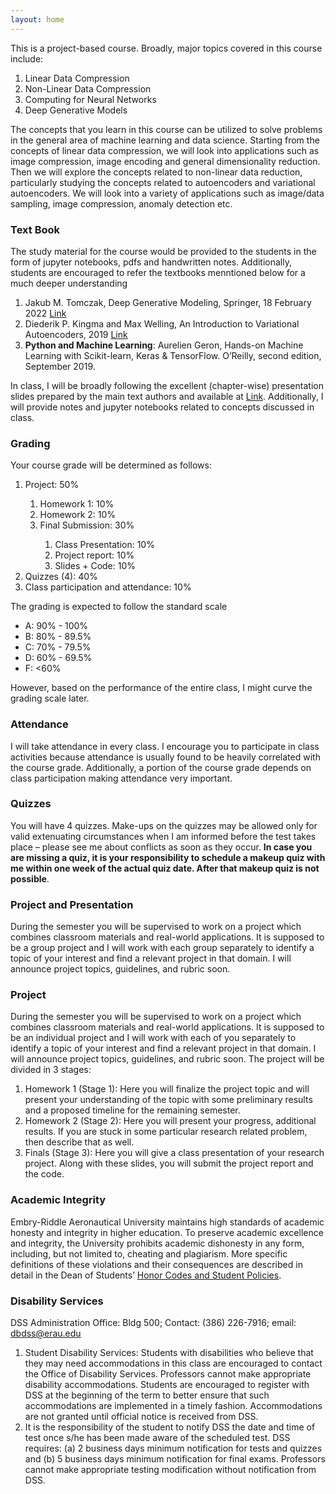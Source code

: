 ```yaml
---
layout: home
---
```

This is a project-based course. Broadly, major topics covered in this course include:
<ol>
<li>Linear Data Compression</li>
<li>Non-Linear Data Compression</li>
<li>Computing for Neural Networks</li>
<li>Deep Generative Models</li>
</ol>

The concepts that you learn in this course can be utilized to solve problems in the general area of machine learning and data science. Starting from the concepts of linear data compression, we will look into applications such as image compression, image encoding and general dimensionality reduction. Then we will explore the concepts related to non-linear data reduction, particularly studying the concepts related to autoencoders and variational autoencoders. We will look into a variety of applications such as image/data sampling, image compression, anomaly detection etc.

<h3><strong>Text Book</strong></h3>
The study material for the course would be provided to the students in the form of jupyter notebooks, pdfs and handwritten notes. Additionally, students are encouraged to refer the textbooks menntioned below for a much deeper understanding
<ol>
<li>Jakub M. Tomczak, Deep Generative Modeling, Springer, 18 February 2022 <a href = "https://www.amazon.com/Deep-Generative-Modeling-Jakub-Tomczak/dp/3030931579" target = "_blank">Link</a> </li>
<li>Diederik P. Kingma and Max Welling, An Introduction to Variational Autoencoders, 2019 <a href = "https://arxiv.org/pdf/1906.02691.pdf" target = "_blank">Link</a></li>
<li><strong>Python and Machine Learning</strong>: Aurelien Geron, Hands-on Machine Learning with Scikit-learn, Keras & TensorFlow. O’Reilly, second edition, September 2019.</li>
</ol>

In class, I will be broadly following the excellent (chapter-wise) presentation slides prepared by the main text authors and available at <a href = "https://www-users.cse.umn.edu/~kumar001/dmbook/index.php" target="_blank">Link</a>. Additionally, I will provide notes and jupyter notebooks related to concepts discussed in class.


<h3><strong>Grading</strong></h3>
Your course grade will be determined as follows:
<ol>
<li>Project: 50%</li>
<ol>
<li>Homework 1: 10%</li>
<li>Homework 2: 10%</li>
<li>Final Submission: 30%</li>
<ol>
<li>Class Presentation: 10%</li>
<li>Project report: 10%</li>
<li>Slides + Code: 10%</li>
</ol>
</ol>
<li>Quizzes (4): 40%</li>
<li>Class participation and attendance: 10%</li>
</ol>
The grading is expected to follow the standard scale
<ul>
<li>A: 90% - 100% </li>
<li>B: 80% - 89.5% </li>
<li>C: 70% - 79.5% </li>
<li>D: 60% - 69.5% </li>
<li>F: <60% </li>
</ul>
However, based on the performance of the entire class, I might curve the grading scale later.


<h3><strong>Attendance</strong></h3>
I will take attendance in every class. I encourage you to participate in class activities because attendance is usually found to be heavily correlated with the course grade. Additionally, a portion of the course grade depends on class participation making attendance very important.


<h3><strong>Quizzes</strong></h3>
You will have 4 quizzes. Make-ups on the quizzes may be allowed only for valid extenuating circumstances when I am informed before the test takes place – please see me about conflicts as soon as they occur. <strong>In case you are missing a quiz, it is your responsibility to schedule a makeup quiz with me within one week of the actual quiz date. After that makeup quiz is not possible</strong>.
<h3><strong>Project and Presentation</strong></h3>
During the semester you will be supervised to work on a project which combines classroom materials and real-world applications. It is supposed to be a group project and I will work with each group separately to identify a topic of your interest and find a relevant project in that domain. I will announce project topics, guidelines, and rubric soon.

<h3><strong>Project</strong></h3>
During the semester you will be supervised to work on a project which combines classroom materials and real-world applications. It is supposed to be an individual project and I will work with each of you separately to identify a topic of your interest and find a relevant project in that domain. I will announce project topics, guidelines, and rubric soon. The project will be divided in 3 stages:
<ol>
<li>Homework 1 (Stage 1): Here you will finalize the project topic and will present your understanding of the topic with some preliminary results and a proposed timeline for the remaining semester.</li>
<li>Homework 2 (Stage 2): Here you will present your progress, additional results. If you are stuck in some particular research related problem, then describe that as well.</li>
<li>Finals (Stage 3): Here you will give a class presentation of your research project. Along with these slides, you will submit the project report and the code.</li>
</ol>

<h3><strong>Academic Integrity</strong></h3>
Embry-Riddle Aeronautical University maintains high standards of academic honesty and integrity in higher education. To preserve academic excellence and integrity, the University prohibits academic dishonesty in any form, including, but not limited to, cheating and plagiarism. More specific definitions of these violations and their consequences are described in detail in the Dean of Students’ <a href = 'https://daytonabeach.erau.edu/campus-life/dean-of-students/honor/codes#academic-integrity' target="_blank">Honor Codes and Student Policies</a>.

<h3><strong>Disability Services</strong></h3>
DSS Administration Office: Bldg 500; Contact: (386) 226-7916; email: <a href = "mailto:dbdss@erau.edu?subject = Feedback&body = Message">dbdss@erau.edu</a>
<ol>
<li>Student Disability Services: Students with disabilities who believe that they may need accommodations in this class are encouraged to contact the Office of Disability Services. Professors cannot make appropriate disability accommodations. Students are encouraged to register with DSS at the beginning of the term to better ensure that such accommodations are implemented in a timely fashion. Accommodations are not granted until official notice is received from DSS.</li>
<li>It is the responsibility of the student to notify DSS the date and time of test once s/he has been made aware of the scheduled test. DSS requires: (a) 2 business days minimum notification for tests and quizzes and (b) 5 business days minimum notification for final exams. Professors cannot make appropriate testing modification without notification from DSS.</li>
</ol>


